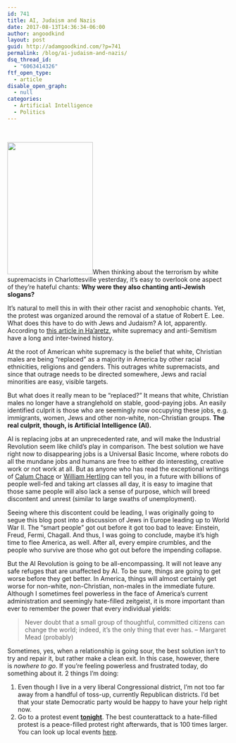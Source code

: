 ```yaml
---
id: 741
title: AI, Judaism and Nazis
date: 2017-08-13T14:36:34-06:00
author: angoodkind
layout: post
guid: http://adamgoodkind.com/?p=741
permalink: /blog/ai-judaism-and-nazis/
dsq_thread_id:
  - "6063414326"
ftf_open_type:
  - article
disable_open_graph:
  - null
categories:
  - Artificial Intelligence
  - Politics
---
```

&nbsp;

[<img class="size-medium wp-image-744 alignright" src="http://adamgoodkind.com/wp-content/uploads/2017/08/cropped-the_economic_singula_cover_for_kindle-194x300.jpg" alt="" width="194" height="300" srcset="http://adamgoodkind.com/wp-content/uploads/2017/08/cropped-the_economic_singula_cover_for_kindle-194x300.jpg 194w, http://adamgoodkind.com/wp-content/uploads/2017/08/cropped-the_economic_singula_cover_for_kindle-768x1186.jpg 768w, http://adamgoodkind.com/wp-content/uploads/2017/08/cropped-the_economic_singula_cover_for_kindle-663x1024.jpg 663w, http://adamgoodkind.com/wp-content/uploads/2017/08/cropped-the_economic_singula_cover_for_kindle.jpg 1296w" sizes="(max-width: 194px) 100vw, 194px" />](http://adamgoodkind.com/wp-content/uploads/2017/08/cropped-the_economic_singula_cover_for_kindle.jpg)When thinking about the terrorism by white supremacists in Charlottesville yesterday, it&#8217;s easy to overlook one aspect of they&#8217;re hateful chants:&nbsp;**Why were they also chanting anti-Jewish slogans?**&nbsp;

It&#8217;s natural to mell this in with their other racist and xenophobic chants. Yet, the protest was organized around the removal of a statue of Robert E. Lee. What does this have to do with Jews and Judaism? A lot, apparently. According to [this article in Ha&#8217;aretz](http://www.haaretz.com/us-news/.premium-1.806454), white supremacy and anti-Semitism have a long and inter-twined history.&nbsp;

At the root of American white supremacy is the belief that white, Christian males are being &#8220;replaced&#8221; as a majority in America by other racial ethnicities, religions and genders. This outrages white supremacists, and since that outrage needs to be directed somewhere, Jews and racial minorities are easy, visible targets.&nbsp;

But what does it really mean to be &#8220;replaced?&#8221; It means that white, Christian males no longer have a stranglehold on stable, good-paying jobs. An easily identified culprit is those who are seemingly now occupying these jobs, e.g. immigrants, women, Jews and other non-white, non-Christian groups. **The real culprit, though, is Artificial Intelligence (AI).**

AI is replacing jobs at an unprecedented rate, and will make the Industrial Revolution seem like child&#8217;s play in comparison. The best solution we have right now to disappearing jobs is a Universal Basic Income, where robots do all the mundane jobs and humans are free to either do interesting, creative work or not work at all. But as anyone who has read the exceptional writings of&nbsp;[Calum Chace](https://calumchace.wordpress.com/)&nbsp;or [William Hertling](http://www.williamhertling.com/)&nbsp;can tell you, in a future with billions of people well-fed and taking art classes all day, it is easy to imagine that those same people will also lack a sense of purpose, which will breed discontent and unrest (similar to large swaths of unemployment).

Seeing where this discontent could be leading, I was originally going to segue this blog post into a discussion of Jews in Europe leading up to World War II. The &#8220;smart people&#8221; got out before it got too bad to leave: Einstein, Freud, Fermi, Chagall. And thus, I was going to conclude, maybe it&#8217;s high time to flee America, as well. After all, every empire crumbles, and the people who survive are those who got out before the impending collapse.

But the AI Revolution is going to be all-encompassing. It will not leave any safe refuges that are unaffected by AI. To be sure, things are going to get worse before they get better. In America, things will almost certainly get worse for non-white, non-Christian, non-males in the immediate future. Although I sometimes feel powerless in the face of America&#8217;s current administration and seemingly hate-filled zeitgeist, it is more important than ever to remember the power that every individual yields:

> Never doubt that a small group of thoughtful, committed citizens can change the world; indeed, it&#8217;s the only thing that ever has. &#8211; Margaret Mead (probably)

Sometimes, yes, when a relationship is going sour, the best solution isn&#8217;t to try and repair it, but rather make a clean exit. In this case, however, there is&nbsp;_nowhere to go_. If you&#8217;re feeling powerless and frustrated today, do something about it. 2 things I&#8217;m doing:

  1. Even though I live in a very liberal Congressional district, I&#8217;m not too far away from a handful of toss-up, currently Republican districts. I&#8217;d bet that your state Democratic party would be happy to have your help right now.
  2. Go to a protest event <span style="text-decoration: underline;"><strong>tonight</strong></span>.&nbsp;The best counterattack to a hate-filled protest is a peace-filled protest right afterwards, that is 100 times larger. You can look up local events [here](http://act.indivisibleguide.com/event/stand-in-solidarity-with-charlottesville/search/?source=ultraviolet).